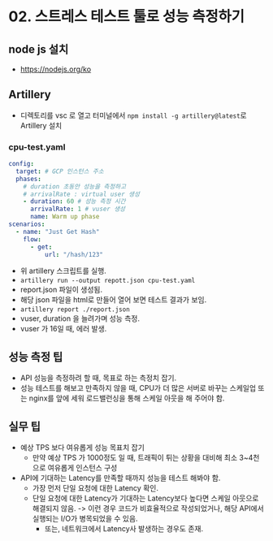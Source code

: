 # 02. 스트레스 테스트 툴로 성능 측정하기
## node js 설치
- https://nodejs.org/ko

## Artillery
- 디렉토리를 vsc 로 열고 터미널에서 `npm install -g artillery@latest`로 Artillery 설치

### cpu-test.yaml
```yaml
config:
  target: # GCP 인스턴스 주소
  phases:
    # duration 초동안 성능을 측정하고
    # arrivalRate : virtual user 생성
    - duration: 60 # 성능 측정 시간
      arrivalRate: 1 # vuser 생성
      name: Warm up phase
scenarios:
  - name: "Just Get Hash"
    flow:
      - get:
          url: "/hash/123"
```
- 위 artillery 스크립트를 실행.
- `artillery run --output repott.json cpu-test.yaml`
- report.json 파일이 생성됨.
- 해당 json 파일을 html로 만들어 열어 보면 테스트 결과가 보임.
- `artillery report ./report.json`
- vuser, duration 을 늘려가며 성능 측정.
- vuser 가 16일 때, 에러 발생.

## 성능 측정 팁
- API 성능을 측정하려 할 때, 목표로 하는 측정치 잡기.
- 성능 테스트를 해보고 만족하지 않을 때, CPU가 더 많은 서버로 바꾸는 스케일업 또는 nginx를 앞에 세워 로드밸런싱을 통해 스케일 아웃을 해 주어야 함.

## 실무 팁
- 예상 TPS 보다 여유롭게 성능 목표치 잡기
	- 만약 예상 TPS 가 1000정도 일 때, 트래픽이 튀는 상황을 대비해 최소 3~4천으로 여유롭게 인스턴스 구성
- API에 기대하는 Latency를 만족할 때까지 성능을 테스트 해봐야 함.
	- 가장 먼저 단일 요청에 대한 Latency 확인.
	- 단일 요청에 대한 Latency가 기대하는 Latency보다 높다면 스케일 아웃으로 해결되지 않음. -> 이런 경우 코드가 비효율적으로 작성되었거나, 해당 API에서 실행되는 I/O가 병목되었을 수 있음.
		- 또는, 네트워크에서 Latency사 발생하는 경우도 존재. 


